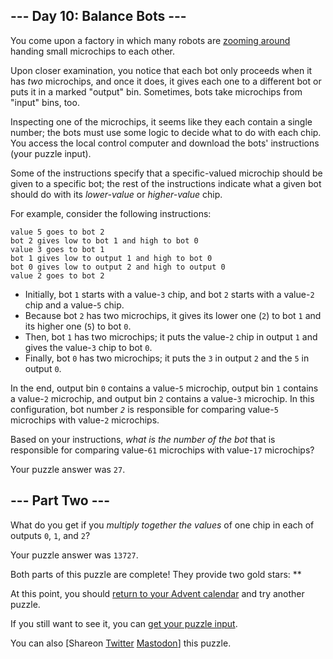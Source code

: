 
## --- Day 10: Balance Bots ---

You come upon a factory in which many robots are [zooming around](https://www.youtube.com/watch?v=JnkMyfQ5YfY&t=40) handing small microchips to each other.


Upon closer examination, you notice that each bot only proceeds when it has *two* microchips, and once it does, it gives each one to a different bot or puts it in a marked "output" bin. Sometimes, bots take microchips from "input" bins, too.


Inspecting one of the microchips, it seems like they each contain a single number; the bots must use some logic to decide what to do with each chip. You access the local control computer and download the bots' instructions (your puzzle input).


Some of the instructions specify that a specific-valued microchip should be given to a specific bot; the rest of the instructions indicate what a given bot should do with its *lower-value* or *higher-value* chip.


For example, consider the following instructions:



```
value 5 goes to bot 2
bot 2 gives low to bot 1 and high to bot 0
value 3 goes to bot 1
bot 1 gives low to output 1 and high to bot 0
bot 0 gives low to output 2 and high to output 0
value 2 goes to bot 2

```

* Initially, bot `1` starts with a value-`3` chip, and bot `2` starts with a value-`2` chip and a value-`5` chip.
* Because bot `2` has two microchips, it gives its lower one (`2`) to bot `1` and its higher one (`5`) to bot `0`.
* Then, bot `1` has two microchips; it puts the value-`2` chip in output `1` and gives the value-`3` chip to bot `0`.
* Finally, bot `0` has two microchips; it puts the `3` in output `2` and the `5` in output `0`.


In the end, output bin `0` contains a value-`5` microchip, output bin `1` contains a value-`2` microchip, and output bin `2` contains a value-`3` microchip. In this configuration, bot number *`2`* is responsible for comparing value-`5` microchips with value-`2` microchips.


Based on your instructions, *what is the number of the bot* that is responsible for comparing value-`61` microchips with value-`17` microchips?



Your puzzle answer was `27`.

## --- Part Two ---

What do you get if you *multiply together the values* of one chip in each of outputs `0`, `1`, and `2`?



Your puzzle answer was `13727`.

Both parts of this puzzle are complete! They provide two gold stars: \*\*


At this point, you should [return to your Advent calendar](/2016) and try another puzzle.


If you still want to see it, you can [get your puzzle input](10/input).


You can also [Shareon
 [Twitter](https://twitter.com/intent/tweet?text=I%27ve+completed+%22Balance+Bots%22+%2D+Day+10+%2D+Advent+of+Code+2016&url=https%3A%2F%2Fadventofcode%2Ecom%2F2016%2Fday%2F10&related=ericwastl&hashtags=AdventOfCode)
[Mastodon](javascript:void(0);)] this puzzle.


